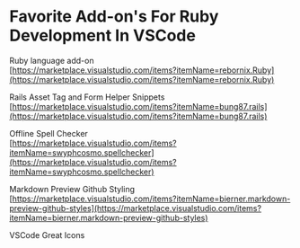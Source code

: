# Favorite Add-on's For Ruby Development In VSCode

Ruby language add-on<br/>
[https://marketplace.visualstudio.com/items?itemName=rebornix.Ruby](https://marketplace.visualstudio.com/items?itemName=rebornix.Ruby)

Rails Asset Tag and Form Helper Snippets<br/>
[https://marketplace.visualstudio.com/items?itemName=bung87.rails](https://marketplace.visualstudio.com/items?itemName=bung87.rails)

Offline Spell Checker<br/>
[https://marketplace.visualstudio.com/items?itemName=swyphcosmo.spellchecker](https://marketplace.visualstudio.com/items?itemName=swyphcosmo.spellchecker)

Markdown Preview Github Styling<br/>
[https://marketplace.visualstudio.com/items?itemName=bierner.markdown-preview-github-styles](https://marketplace.visualstudio.com/items?itemName=bierner.markdown-preview-github-styles)

VSCode Great Icons<br/>

